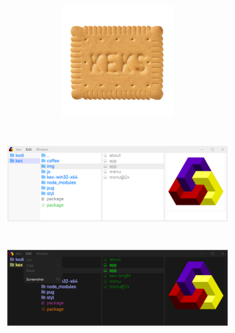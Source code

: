 <p align="center"><img src="img/keks.png" width=256 height=256></p>
<br>
<br>
<p align="center"><img src="img/keksbright.png"></p>
<br>
<br>
<p align="center"><img src="img/keksdark.png"></p>

